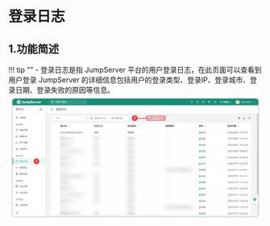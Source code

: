 # 登录日志
## 1.功能简述
!!! tip "" 
    - 登录日志是指 JumpServer 平台的用户登录日志，在此页面可以查看到用户登录 JumpServer 的详细信息包括用户的登录类型、登录IP、登录城市、登录日期、登录失败的原因等信息。
![login_logs_01](../../../../../img/v4_login_logs_01.png)

